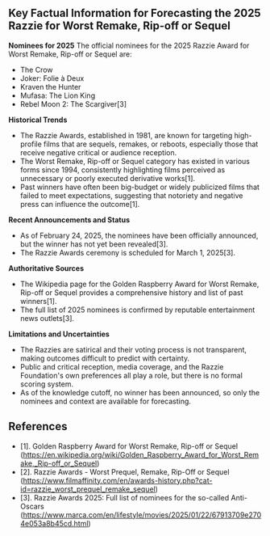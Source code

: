 ## Key Factual Information for Forecasting the 2025 Razzie for Worst Remake, Rip-off or Sequel

**Nominees for 2025**
The official nominees for the 2025 Razzie Award for Worst Remake, Rip-off or Sequel are:
- The Crow
- Joker: Folie à Deux
- Kraven the Hunter
- Mufasa: The Lion King
- Rebel Moon 2: The Scargiver[3]

**Historical Trends**
- The Razzie Awards, established in 1981, are known for targeting high-profile films that are sequels, remakes, or reboots, especially those that receive negative critical or audience reception.
- The Worst Remake, Rip-off or Sequel category has existed in various forms since 1994, consistently highlighting films perceived as unnecessary or poorly executed derivative works[1].
- Past winners have often been big-budget or widely publicized films that failed to meet expectations, suggesting that notoriety and negative press can influence the outcome[1].

**Recent Announcements and Status**
- As of February 24, 2025, the nominees have been officially announced, but the winner has not yet been revealed[3].
- The Razzie Awards ceremony is scheduled for March 1, 2025[3].

**Authoritative Sources**
- The Wikipedia page for the Golden Raspberry Award for Worst Remake, Rip-off or Sequel provides a comprehensive history and list of past winners[1].
- The full list of 2025 nominees is confirmed by reputable entertainment news outlets[3].

**Limitations and Uncertainties**
- The Razzies are satirical and their voting process is not transparent, making outcomes difficult to predict with certainty.
- Public and critical reception, media coverage, and the Razzie Foundation's own preferences all play a role, but there is no formal scoring system.
- As of the knowledge cutoff, no winner has been announced, so only the nominees and context are available for forecasting.

## References
- [1]. Golden Raspberry Award for Worst Remake, Rip-off or Sequel (https://en.wikipedia.org/wiki/Golden_Raspberry_Award_for_Worst_Remake,_Rip-off_or_Sequel)
- [2]. Razzie Awards - Worst Prequel, Remake, Rip-Off or Sequel (https://www.filmaffinity.com/en/awards-history.php?cat-id=razzie_worst_prequel_remake_sequel)
- [3]. Razzie Awards 2025: Full list of nominees for the so-called Anti-Oscars (https://www.marca.com/en/lifestyle/movies/2025/01/22/67913709e2704e053a8b45cd.html)